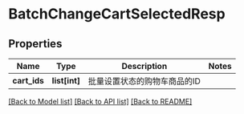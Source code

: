 # BatchChangeCartSelectedResp

## Properties
Name | Type | Description | Notes
------------ | ------------- | ------------- | -------------
**cart_ids** | **list[int]** |  批量设置状态的购物车商品的ID | 

[[Back to Model list]](../README.md#documentation-for-models) [[Back to API list]](../README.md#documentation-for-api-endpoints) [[Back to README]](../README.md)


